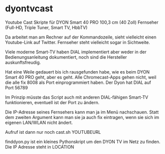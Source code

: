 # dyontvcast
Youtube Cast Skripte für DYON Smart 40 PRO 100,3 cm (40 Zoll) Fernseher (Full-HD, Triple Tuner, Smart TV, HbbTV)

Da arbeitet man am Rechner auf der Kommandozeile, sieht vielleicht einen Youtube-Link auf Twitter. Fernseher steht vielleicht sogar in Sichtweite.

Viele moderne Smart-TV haben DIAL implementiert aber weder in der Bedienungsanleitung dokumentiert, noch sind die Hersteller auskunftsfreudig. 

Hat eine Weile gedauert bis ich rausgefunden habe, wie es beim DYON Smart 40 PRO geht, aber es geht. Alle Chromecast-Apps gehen nicht, weil die alle fix 8008 als Port einprogrammiert haben. Der Dyon hat DIAL auf Port 56789

Im Prinzip müsste das Script auch mit anderen DIAL-fähigen Smart-TV funktionieren, eventuell ist der Port zu ändern. 

Die IP-Adresse seines Fernsehers kann man ja im Menü nachschauen. Statt dem zweiten Argument kann man sie ja auch fix eintragen, wenn sie sich im eigenen LAN/WLAN nicht ändert. 

Aufruf ist dann nur noch cast.sh YOUTUBEURL

finddyon.py ist ein kleines Pythonskript um den DYON TV im Netz zu finden. Die IP Adresse steht in LOCATION 
